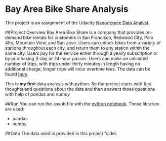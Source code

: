 # Bay Area Bike Share Analysis
This project is an assignment of the Udacity [Nanodegree Data Analyst](https://www.udacity.com/course/data-analyst-nanodegree--nd002).

##Project Overview
Bay Area Bike Share is a company that provides on-demand bike rentals for customers in San Francisco, Redwood City, Palo Alto, Mountain View, and San Jose. Users can unlock bikes from a variety of stations throughout each city, and return them to any station within the same city. Users pay for the service either through a yearly subscription or by purchasing 3-day or 24-hour passes. Users can make an unlimited number of trips, with trips under thirty minutes in length having no additional charge; longer trips will incur overtime fees.
The data can be found [here](http://www.bayareabikeshare.com/open-data).

This is **my first** data analysis with _python_. So the project starts with first thoughts and questions about the data and then answers those questions with help of _pandas_ and _numpy_

##Run
You can run the .ipynb file with the [python notebook](https://ipython.org/notebook.html).
Those libraries are used:
- pandas
- numpy

##Data
The data used is provided in this project folder.
 

